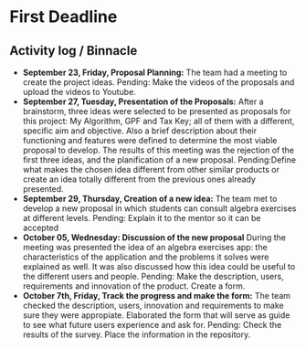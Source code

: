 # First Deadline
## Activity log / Binnacle
* **September 23, Friday, Proposal Planning:** The team had a meeting to create the project ideas. Pending: Make the videos of the proposals and upload the videos to Youtube.
* **September 27, Tuesday, Presentation of the Proposals:** After a brainstorm, three ideas were selected to be presented as proposals for this project: My Algorithm, GPF and Tax Key; all of them with a different, specific aim and objective. Also a brief description about their functioning and features were defined to determine the most viable proposal to develop. The results of this meeting was the rejection of the first three ideas, and the planification of a new proposal. Pending:Define what makes the chosen idea different from other similar products or create an idea totally different from the previous ones already presented.
* **September 29, Thursday, Creation of a new idea:** The team met to develop a new proposal in which students can consult algebra exercises at different levels. Pending: Explain it to the mentor so it can be accepted
* **October 05, Wednesday: Discussion of the new proposal** During the meeting was presented the idea of an algebra exercises app: the characteristics of the application and the problems it solves were explained as well. It was also discussed how this idea could be useful to the different users and people. Pending: Make the description, users, requirements and innovation of the product. Create a form.
* **October 7th, Friday, Track the progress and make the form:** The team checked the description, users, innovation and requirements to make sure they were appropiate. Elaborated the form that will serve as guide to see what future users experience and ask for. Pending: Check the results of the survey. Place the information in the repository.
